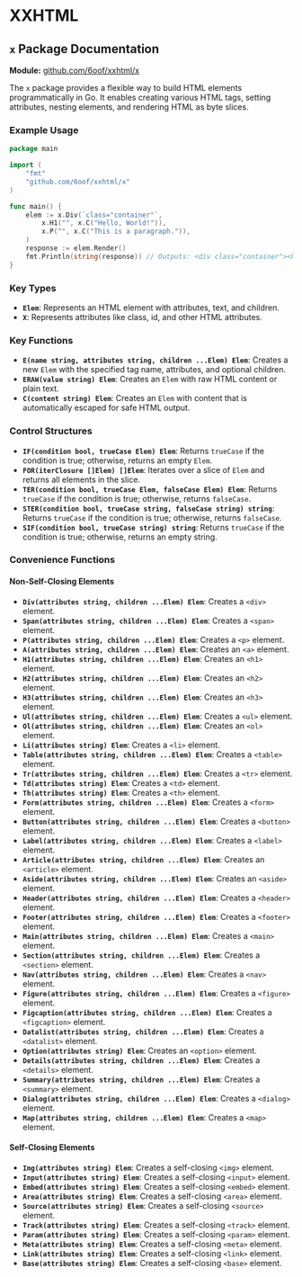 # XXHTML
## `x` Package Documentation

**Module:** [github.com/6oof/xxhtml/x](https://github.com/6oof/xxhtml/x)

The `x` package provides a flexible way to build HTML elements programmatically in Go. It enables creating various HTML tags, setting attributes, nesting elements, and rendering HTML as byte slices.

### Example Usage

```go
package main

import (
    "fmt"
    "github.com/6oof/xxhtml/x"
)

func main() {
    elem := x.Div(`class="container"`, 
        x.H1("", x.C("Hello, World!")),
        x.P("", x.C("This is a paragraph.")),
    )
    response := elem.Render()
    fmt.Println(string(response)) // Outputs: <div class="container"><h1>Hello, World!</h1><p>This is a paragraph.</p></div>
}
```


### Key Types

- **`Elem`**: Represents an HTML element with attributes, text, and children.
- **`X`**: Represents attributes like class, id, and other HTML attributes.

### Key Functions

- **`E(name string, attributes string, children ...Elem) Elem`**: Creates a new `Elem` with the specified tag name, attributes, and optional children.
- **`ERAW(value string) Elem`**: Creates an `Elem` with raw HTML content or plain text.
- **`C(content string) Elem`**: Creates an `Elem` with content that is automatically escaped for safe HTML output.

### Control Structures

- **`IF(condition bool, trueCase Elem) Elem`**: Returns `trueCase` if the condition is true; otherwise, returns an empty `Elem`.
- **`FOR(iterClosure []Elem) []Elem`**: Iterates over a slice of `Elem` and returns all elements in the slice.
- **`TER(condition bool, trueCase Elem, falseCase Elem) Elem`**: Returns `trueCase` if the condition is true; otherwise, returns `falseCase`.
- **`STER(condition bool, trueCase string, falseCase string) string`**: Returns `trueCase` if the condition is true; otherwise, returns `falseCase`.
- **`SIF(condition bool, trueCase string) string`**: Returns `trueCase` if the condition is true; otherwise, returns an empty string.

### Convenience Functions

#### Non-Self-Closing Elements

- **`Div(attributes string, children ...Elem) Elem`**: Creates a `<div>` element.
- **`Span(attributes string, children ...Elem) Elem`**: Creates a `<span>` element.
- **`P(attributes string, children ...Elem) Elem`**: Creates a `<p>` element.
- **`A(attributes string, children ...Elem) Elem`**: Creates an `<a>` element.
- **`H1(attributes string, children ...Elem) Elem`**: Creates an `<h1>` element.
- **`H2(attributes string, children ...Elem) Elem`**: Creates an `<h2>` element.
- **`H3(attributes string, children ...Elem) Elem`**: Creates an `<h3>` element.
- **`Ul(attributes string, children ...Elem) Elem`**: Creates a `<ul>` element.
- **`Ol(attributes string, children ...Elem) Elem`**: Creates an `<ol>` element.
- **`Li(attributes string) Elem`**: Creates a `<li>` element.
- **`Table(attributes string, children ...Elem) Elem`**: Creates a `<table>` element.
- **`Tr(attributes string, children ...Elem) Elem`**: Creates a `<tr>` element.
- **`Td(attributes string) Elem`**: Creates a `<td>` element.
- **`Th(attributes string) Elem`**: Creates a `<th>` element.
- **`Form(attributes string, children ...Elem) Elem`**: Creates a `<form>` element.
- **`Button(attributes string, children ...Elem) Elem`**: Creates a `<button>` element.
- **`Label(attributes string, children ...Elem) Elem`**: Creates a `<label>` element.
- **`Article(attributes string, children ...Elem) Elem`**: Creates an `<article>` element.
- **`Aside(attributes string, children ...Elem) Elem`**: Creates an `<aside>` element.
- **`Header(attributes string, children ...Elem) Elem`**: Creates a `<header>` element.
- **`Footer(attributes string, children ...Elem) Elem`**: Creates a `<footer>` element.
- **`Main(attributes string, children ...Elem) Elem`**: Creates a `<main>` element.
- **`Section(attributes string, children ...Elem) Elem`**: Creates a `<section>` element.
- **`Nav(attributes string, children ...Elem) Elem`**: Creates a `<nav>` element.
- **`Figure(attributes string, children ...Elem) Elem`**: Creates a `<figure>` element.
- **`Figcaption(attributes string, children ...Elem) Elem`**: Creates a `<figcaption>` element.
- **`Datalist(attributes string, children ...Elem) Elem`**: Creates a `<datalist>` element.
- **`Option(attributes string) Elem`**: Creates an `<option>` element.
- **`Details(attributes string, children ...Elem) Elem`**: Creates a `<details>` element.
- **`Summary(attributes string, children ...Elem) Elem`**: Creates a `<summary>` element.
- **`Dialog(attributes string, children ...Elem) Elem`**: Creates a `<dialog>` element.
- **`Map(attributes string, children ...Elem) Elem`**: Creates a `<map>` element.

#### Self-Closing Elements

- **`Img(attributes string) Elem`**: Creates a self-closing `<img>` element.
- **`Input(attributes string) Elem`**: Creates a self-closing `<input>` element.
- **`Embed(attributes string) Elem`**: Creates a self-closing `<embed>` element.
- **`Area(attributes string) Elem`**: Creates a self-closing `<area>` element.
- **`Source(attributes string) Elem`**: Creates a self-closing `<source>` element.
- **`Track(attributes string) Elem`**: Creates a self-closing `<track>` element.
- **`Param(attributes string) Elem`**: Creates a self-closing `<param>` element.
- **`Meta(attributes string) Elem`**: Creates a self-closing `<meta>` element.
- **`Link(attributes string) Elem`**: Creates a self-closing `<link>` element.
- **`Base(attributes string) Elem`**: Creates a self-closing `<base>` element.
